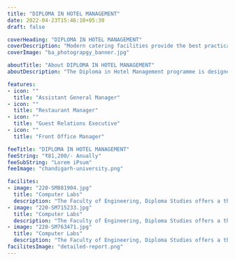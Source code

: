 ```yaml
---
title: "DIPLOMA IN HOTEL MANAGEMENT"
date: 2022-04-23T15:46:10+05:30
draft: false

coverHeading: "DIPLOMA IN HOTEL MANAGEMENT"
coverDescription: "Modern catering facilities provide the best practical experience"
coverImage: "ba_photograpgy_banner.jpg"

aboutTitle: "About DIPLOMA IN HOTEL MANAGEMENT"
aboutDescription: "The Diploma in Hotel Management programme is designed to provide students with the necessary professional knowledge, technical competence, and abilities to pursue professions in the hotel industry. The curriculum aims to provide both theoretical knowledge and practical skills. The program's major goal is to equip students with a thorough understanding of the operational components of the global hospitality business. In addition, the programme will teach students how to communicate effectively in a multicultural hospitality setting."

features:
- icon: ""
  title: "Assistant General Manager"
- icon: ""
  title: "Restaurant Manager"
- icon: ""
  title: "Guest Relations Executive"
- icon: ""
  title: "Front Office Manager"

feeTitle: "DIPLOMA IN HOTEL MANAGEMENT"
feeString: "₹81,200/- Anually"
feeSubString: "Lorem iPsum"
feeImage: "chandigarh-university.png"

facilites:
- image: "220-SM881904.jpg"
  title: "Computer Labs"
  description: "The Faculty of Engineering, Diploma Studies offers a three year diploma program in Aeronautical Engineering"
- image: "220-SM715233.jpg"
  title: "Computer Labs"
  description: "The Faculty of Engineering, Diploma Studies offers a three year diploma program in Aeronautical Engineering"
- image: "220-SM763471.jpg"
  title: "Computer Labs"
  description: "The Faculty of Engineering, Diploma Studies offers a three year diploma program in Aeronautical Engineering"
facilitesImage: "detailed-report.png"
---
```


